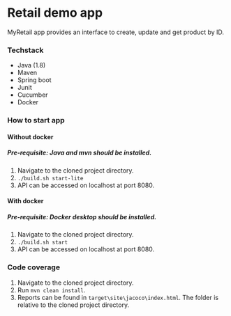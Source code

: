 # Retail demo app

MyRetail app provides an interface to create, update and get product by ID.

### Techstack
* Java (1.8)
* Maven
* Spring boot
* Junit
* Cucumber
* Docker

### How to start app
#### Without docker
##### Pre-requisite: Java and mvn should be installed. 
1. Navigate to the cloned project directory.
2. `./build.sh start-lite`
3. API can be accessed on localhost at port 8080.

#### With docker
##### Pre-requisite: Docker desktop should be installed.
1. Navigate to the cloned project directory.
2. `./build.sh start`
3. API can be accessed on localhost at port 8080.

### Code coverage
1. Navigate to the cloned project directory.
2. Run `mvn clean install`.
3. Reports can be found in `target\site\jacoco\index.html`. The folder is relative to the cloned project directory.
